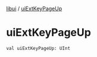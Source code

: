 [libui](index.md) / [uiExtKeyPageUp](./ui-ext-key-page-up.md)

# uiExtKeyPageUp

`val uiExtKeyPageUp: UInt`
